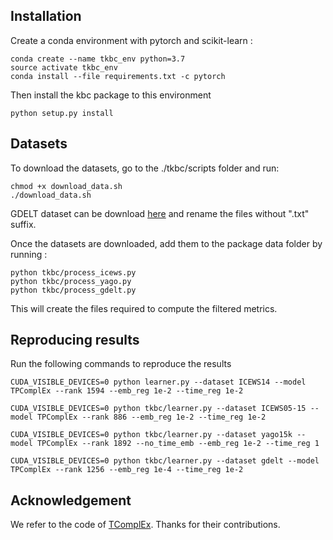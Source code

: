 
## Installation
Create a conda environment with pytorch and scikit-learn :
```
conda create --name tkbc_env python=3.7
source activate tkbc_env
conda install --file requirements.txt -c pytorch
```

Then install the kbc package to this environment
```
python setup.py install
```

## Datasets

To download the datasets, go to the ./tkbc/scripts folder and run:
```
chmod +x download_data.sh
./download_data.sh
```

GDELT dataset can be download [here](https://github.com/BorealisAI/de-simple/tree/master/datasets/gdelt) and rename the files without ".txt" suffix.

Once the datasets are downloaded, add them to the package data folder by running :
```
python tkbc/process_icews.py
python tkbc/process_yago.py
python tkbc/process_gdelt.py
```

This will create the files required to compute the filtered metrics.

## Reproducing results

Run the following commands to reproduce the results

```
CUDA_VISIBLE_DEVICES=0 python learner.py --dataset ICEWS14 --model TPComplEx --rank 1594 --emb_reg 1e-2 --time_reg 1e-2 

CUDA_VISIBLE_DEVICES=0 python tkbc/learner.py --dataset ICEWS05-15 --model TPComplEx --rank 886 --emb_reg 1e-2 --time_reg 1e-2  

CUDA_VISIBLE_DEVICES=0 python tkbc/learner.py --dataset yago15k --model TPComplEx --rank 1892 --no_time_emb --emb_reg 1e-2 --time_reg 1

CUDA_VISIBLE_DEVICES=0 python tkbc/learner.py --dataset gdelt --model TPComplEx --rank 1256 --emb_reg 1e-4 --time_reg 1e-2 

```



## Acknowledgement
We refer to the code of [TComplEx](https://github.com/facebookresearch/tkbc). Thanks for their contributions.
